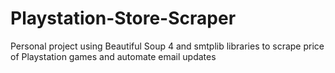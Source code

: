 # Playstation-Store-Scraper
Personal project using Beautiful Soup 4 and smtplib libraries to scrape price of Playstation games and automate email updates
